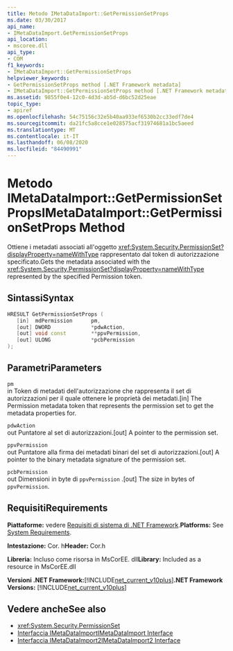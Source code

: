 ```yaml
---
title: Metodo IMetaDataImport::GetPermissionSetProps
ms.date: 03/30/2017
api_name:
- IMetaDataImport.GetPermissionSetProps
api_location:
- mscoree.dll
api_type:
- COM
f1_keywords:
- IMetaDataImport::GetPermissionSetProps
helpviewer_keywords:
- GetPermissionSetProps method [.NET Framework metadata]
- IMetaDataImport::GetPermissionSetProps method [.NET Framework metadata]
ms.assetid: 9855f0e4-12c0-4d3d-ab5d-d6bc52d25eae
topic_type:
- apiref
ms.openlocfilehash: 54c75156c32e5b40aa933ef6530b2cc33edf7de4
ms.sourcegitcommit: da21fc5a8cce1e028575acf31974681a1bc5aeed
ms.translationtype: MT
ms.contentlocale: it-IT
ms.lasthandoff: 06/08/2020
ms.locfileid: "84490991"
---
```

# <a name="imetadataimportgetpermissionsetprops-method"></a><span data-ttu-id="2a6bf-102">Metodo IMetaDataImport::GetPermissionSetProps</span><span class="sxs-lookup"><span data-stu-id="2a6bf-102">IMetaDataImport::GetPermissionSetProps Method</span></span>
<span data-ttu-id="2a6bf-103">Ottiene i metadati associati all'oggetto <xref:System.Security.PermissionSet?displayProperty=nameWithType> rappresentato dal token di autorizzazione specificato.</span><span class="sxs-lookup"><span data-stu-id="2a6bf-103">Gets the metadata associated with the <xref:System.Security.PermissionSet?displayProperty=nameWithType> represented by the specified Permission token.</span></span>  
  
## <a name="syntax"></a><span data-ttu-id="2a6bf-104">Sintassi</span><span class="sxs-lookup"><span data-stu-id="2a6bf-104">Syntax</span></span>  
  
```cpp  
HRESULT GetPermissionSetProps (  
   [in]  mdPermission      pm,  
   [out] DWORD             *pdwAction,
   [out] void const        **ppvPermission,
   [out] ULONG             *pcbPermission  
);  
```  
  
## <a name="parameters"></a><span data-ttu-id="2a6bf-105">Parametri</span><span class="sxs-lookup"><span data-stu-id="2a6bf-105">Parameters</span></span>  
 `pm`  
 <span data-ttu-id="2a6bf-106">in Token di metadati dell'autorizzazione che rappresenta il set di autorizzazioni per il quale ottenere le proprietà dei metadati.</span><span class="sxs-lookup"><span data-stu-id="2a6bf-106">[in] The Permission metadata token that represents the permission set to get the metadata properties for.</span></span>  
  
 `pdwAction`  
 <span data-ttu-id="2a6bf-107">out Puntatore al set di autorizzazioni.</span><span class="sxs-lookup"><span data-stu-id="2a6bf-107">[out] A pointer to the permission set.</span></span>  
  
 `ppvPermission`  
 <span data-ttu-id="2a6bf-108">out Puntatore alla firma dei metadati binari del set di autorizzazioni.</span><span class="sxs-lookup"><span data-stu-id="2a6bf-108">[out] A pointer to the binary metadata signature of the permission set.</span></span>  
  
 `pcbPermission`  
 <span data-ttu-id="2a6bf-109">out Dimensioni in byte di `ppvPermission` .</span><span class="sxs-lookup"><span data-stu-id="2a6bf-109">[out] The size in bytes of `ppvPermission`.</span></span>  
  
## <a name="requirements"></a><span data-ttu-id="2a6bf-110">Requisiti</span><span class="sxs-lookup"><span data-stu-id="2a6bf-110">Requirements</span></span>  
 <span data-ttu-id="2a6bf-111">**Piattaforme:** vedere [Requisiti di sistema di .NET Framework](../../get-started/system-requirements.md).</span><span class="sxs-lookup"><span data-stu-id="2a6bf-111">**Platforms:** See [System Requirements](../../get-started/system-requirements.md).</span></span>  
  
 <span data-ttu-id="2a6bf-112">**Intestazione:** Cor. h</span><span class="sxs-lookup"><span data-stu-id="2a6bf-112">**Header:** Cor.h</span></span>  
  
 <span data-ttu-id="2a6bf-113">**Libreria:** Incluso come risorsa in MsCorEE. dll</span><span class="sxs-lookup"><span data-stu-id="2a6bf-113">**Library:** Included as a resource in MsCorEE.dll</span></span>  
  
 <span data-ttu-id="2a6bf-114">**Versioni .NET Framework:**[!INCLUDE[net_current_v10plus](../../../../includes/net-current-v10plus-md.md)]</span><span class="sxs-lookup"><span data-stu-id="2a6bf-114">**.NET Framework Versions:** [!INCLUDE[net_current_v10plus](../../../../includes/net-current-v10plus-md.md)]</span></span>  
  
## <a name="see-also"></a><span data-ttu-id="2a6bf-115">Vedere anche</span><span class="sxs-lookup"><span data-stu-id="2a6bf-115">See also</span></span>

- <xref:System.Security.PermissionSet>
- [<span data-ttu-id="2a6bf-116">Interfaccia IMetaDataImport</span><span class="sxs-lookup"><span data-stu-id="2a6bf-116">IMetaDataImport Interface</span></span>](imetadataimport-interface.md)
- [<span data-ttu-id="2a6bf-117">Interfaccia IMetaDataImport2</span><span class="sxs-lookup"><span data-stu-id="2a6bf-117">IMetaDataImport2 Interface</span></span>](imetadataimport2-interface.md)
